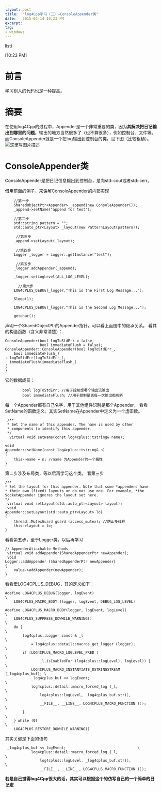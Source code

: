 ```yaml
---
layout: post
title:  "log4Cpp学习（三）—ConsoleAppender类"
date:   2015-04-14 10:23 PM
excerpt:
tag:
- windows
---
```


listi

[10:23 PM]

# 前言
学习别人的代码也是一种提高。

# 摘要
在使用log4Cpp的过程中，Appender是一个非常重要的类，因为**其解决把日记输出到哪里的问题**，输出的地方当然很多了（也不算很多），例如控制台、文件等。而ConsoleAppender就是一个把log输出到控制台的类。见下图（比较粗糙）。
![这里写图片描述](http://img.blog.csdn.net/20150414222247535)

# ConsoleAppender类
ConsoleAppender是把日记信息输出到控制台，是向std::cout或者std::cerr。

借用前面的例子，来讲解ConsoleAppender的内部实现

```
    //第一步
    SharedObjectPtr<Appender> _append(new ConsoleAppender());
    _append->setName("append for test");
     
    //第二步
    std::string pattern = "";
    std::auto_ptr<Layout> _layout(new PatternLayout(pattern));

     //第三步
    _append->setLayout(_layout);

     //第四步
    Logger _logger = Logger::getInstance("test");

     //第五步
    _logger.addAppender(_append);

    _logger.setLogLevel(ALL_LOG_LEVEL);

      //第六步
    LOG4CPLUS_DEBUG(_logger,"This is the First Log Message...");
    
    Sleep(1);

    LOG4CPLUS_DEBUG(_logger,"This is the Second Log Message...");

    getchar();
```
声明一个SharedObjectPtr的Appender指针，可以看上面图中的继承关系。
看其的构造函数（含义非常清楚）：

```
ConsoleAppender(bool logToStdErr = false, 
                bool immediateFlush = false);
ConsoleAppender::ConsoleAppender(bool logToStdErr_,
    bool immediateFlush_)
: logToStdErr(logToStdErr_),
  immediateFlush(immediateFlush_)
{
}               
```

它的数据成员：

```
        bool logToStdErr; //用于控制想哪个输出流输出
        bool immediateFlush; //用于控制是否每一次输出都刷新
```
每一个Appender都有自己名字，用于其他组件识别是那个Appender，
看看SetName的函数定义，其实SetName在Appender中定义为一个虚函数。

```
 /**
 * Set the name of this appender. The name is used by other
 * components to identify this appender.
 */
  virtual void setName(const log4cplus::tstring& name);

void
Appender::setName(const log4cplus::tstring& n)
{
    this->name = n; //name 为Appender的一个属性
}
```

第二步涉及布局类，等以后再学习这个类。
看第三步

```
/**
* Set the layout for this appender. Note that some *appenders have
* their own (fixed) layouts or do not use one. For example, *the SocketAppender ignores the layout set here.
*/
 virtual void setLayout(std::auto_ptr<Layout> layout);
 void
Appender::setLayout(std::auto_ptr<Layout> lo)
{
    thread::MutexGuard guard (access_mutex); //防止多线程
    this->layout = lo;
}
```
看看第五步，至于Logger类，以后再学习

```
// AppenderAttachable Methods
 virtual void addAppender(SharedAppenderPtr newAppender);
 void 
Logger::addAppender (SharedAppenderPtr newAppender)
{
    value->addAppender(newAppender);
}
```
看看宏LOG4CPLUS_DEBUG，其的定义如下：

```
#define LOG4CPLUS_DEBUG(logger, logEvent)                               \
    LOG4CPLUS_MACRO_BODY (logger, logEvent, DEBUG_LOG_LEVEL)

#define LOG4CPLUS_MACRO_BODY(logger, logEvent, logLevel)                \
    LOG4CPLUS_SUPPRESS_DOWHILE_WARNING()                                \
    do {                                                                \
        log4cplus::Logger const & _l                                    \
            = log4cplus::detail::macros_get_logger (logger);            \
        if (LOG4CPLUS_MACRO_LOGLEVEL_PRED (                             \
                _l.isEnabledFor (log4cplus::logLevel), logLevel)) {     \
            LOG4CPLUS_MACRO_INSTANTIATE_OSTRINGSTREAM (_log4cplus_buf); \
            _log4cplus_buf << logEvent;                                 \
            log4cplus::detail::macro_forced_log (_l,                    \
                log4cplus::logLevel, _log4cplus_buf.str(),              \
                __FILE__, __LINE__, LOG4CPLUS_MACRO_FUNCTION ());       \
        }                                                               \
    } while (0)                                                         \
    LOG4CPLUS_RESTORE_DOWHILE_WARNING()

```

其实关键是下面的语句

```
 _log4cplus_buf << logEvent;                                 \
            log4cplus::detail::macro_forced_log (_l,                    \
                log4cplus::logLevel, _log4cplus_buf.str(),              \
                __FILE__, __LINE__, LOG4CPLUS_MACRO_FUNCTION ());  
```
**若是自己觉得log4Cpp很大的话，其实可以根据这个的仿写自己的一个简单的日记宏**
